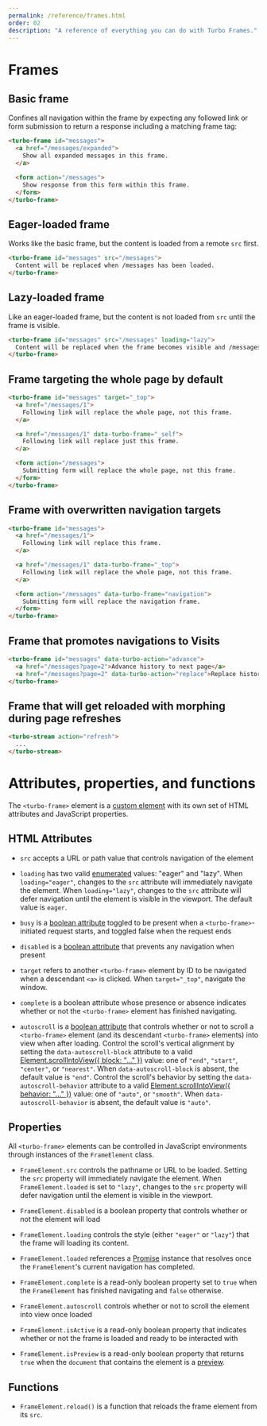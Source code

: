 ```yaml
---
permalink: /reference/frames.html
order: 02
description: "A reference of everything you can do with Turbo Frames."
---
```


# Frames

## Basic frame

Confines all navigation within the frame by expecting any followed link or form submission to return a response including a matching frame tag:

```html
<turbo-frame id="messages">
  <a href="/messages/expanded">
    Show all expanded messages in this frame.
  </a>

  <form action="/messages">
    Show response from this form within this frame.
  </form>
</turbo-frame>
```

## Eager-loaded frame

Works like the basic frame, but the content is loaded from a remote `src` first.

```html
<turbo-frame id="messages" src="/messages">
  Content will be replaced when /messages has been loaded.
</turbo-frame>
```

## Lazy-loaded frame

Like an eager-loaded frame, but the content is not loaded from `src` until the frame is visible.

```html
<turbo-frame id="messages" src="/messages" loading="lazy">
  Content will be replaced when the frame becomes visible and /messages has been loaded.
</turbo-frame>
```

## Frame targeting the whole page by default

```html
<turbo-frame id="messages" target="_top">
  <a href="/messages/1">
    Following link will replace the whole page, not this frame.
  </a>

  <a href="/messages/1" data-turbo-frame="_self">
    Following link will replace just this frame.
  </a>

  <form action="/messages">
    Submitting form will replace the whole page, not this frame.
  </form>
</turbo-frame>
```

## Frame with overwritten navigation targets

```html
<turbo-frame id="messages">
  <a href="/messages/1">
    Following link will replace this frame.
  </a>

  <a href="/messages/1" data-turbo-frame="_top">
    Following link will replace the whole page, not this frame.
  </a>

  <form action="/messages" data-turbo-frame="navigation">
    Submitting form will replace the navigation frame.
  </form>
</turbo-frame>
```

## Frame that promotes navigations to Visits

```html
<turbo-frame id="messages" data-turbo-action="advance">
  <a href="/messages?page=2">Advance history to next page</a>
  <a href="/messages?page=2" data-turbo-action="replace">Replace history with next page</a>
</turbo-frame>
```

## Frame that will get reloaded with morphing during page refreshes

```html
<turbo-stream action="refresh">
  ...
</turbo-stream>
```

# Attributes, properties, and functions

The `<turbo-frame>` element is a [custom element][] with its own set of HTML
attributes and JavaScript properties.

[custom element]: https://developer.mozilla.org/en-US/docs/Web/Web_Components/Using_custom_elements

## HTML Attributes

* `src` accepts a URL or path value that controls navigation
  of the element

* `loading` has two valid [enumerated][] values: "eager" and "lazy". When
  `loading="eager"`, changes to the `src` attribute will immediately navigate
  the element. When `loading="lazy"`, changes to the `src` attribute will defer
  navigation until the element is visible in the viewport. The default value is `eager`.

* `busy` is a [boolean attribute][] toggled to be present when a
  `<turbo-frame>`-initiated request starts, and toggled false when the request
  ends

* `disabled` is a [boolean attribute][] that prevents any navigation when
  present

* `target` refers to another `<turbo-frame>` element by ID to be navigated when
  a descendant `<a>` is clicked. When `target="_top"`, navigate the window.

* `complete` is a boolean attribute whose presence or absence indicates whether
  or not the `<turbo-frame>` element has finished navigating.

* `autoscroll` is a [boolean attribute][] that controls whether or not to scroll
  a `<turbo-frame>` element (and its descendant `<turbo-frame>` elements) into
  view when after loading. Control the scroll's vertical alignment by setting the
  `data-autoscroll-block` attribute to a valid [Element.scrollIntoView({ block:
  "..." })][Element.scrollIntoView] value: one of `"end"`, `"start"`, `"center"`,
  or `"nearest"`. When `data-autoscroll-block` is absent, the default value is
  `"end"`. Control the scroll's behavior by setting the
  `data-autoscroll-behavior` attribute to a valid [Element.scrollIntoView({
    behavior:
  "..." })][Element.scrollIntoView] value: one of `"auto"`, or `"smooth"`.
  When `data-autoscroll-behavior` is absent, the default value is `"auto"`.


[boolean attribute]: https://www.w3.org/TR/html52/infrastructure.html#sec-boolean-attributes
[enumerated]: https://www.w3.org/TR/html52/infrastructure.html#keywords-and-enumerated-attributes
[Element.scrollIntoView]: https://developer.mozilla.org/en-US/docs/Web/API/Element/scrollIntoView#parameters

## Properties

All `<turbo-frame>` elements can be controlled in JavaScript environments
through instances of the `FrameElement` class.

* `FrameElement.src` controls the pathname or URL to be loaded. Setting the `src` 
   property will immediately navigate the element. When `FrameElement.loaded` is 
   set to `"lazy"`, changes to the `src` property will defer navigation until the 
   element is visible in the viewport.

* `FrameElement.disabled` is a boolean property that controls whether or not the
  element will load

* `FrameElement.loading` controls the style (either `"eager"` or `"lazy"`) that
  the frame will loading its content.

* `FrameElement.loaded` references a [Promise][] instance that resolves once the
  `FrameElement`'s current navigation has completed.

* `FrameElement.complete` is a read-only boolean property set to `true` when the
  `FrameElement` has finished navigating and `false` otherwise.

* `FrameElement.autoscroll` controls whether or not to scroll the element into
  view once loaded

* `FrameElement.isActive` is a read-only boolean property that indicates whether
  or not the frame is loaded and ready to be interacted with

* `FrameElement.isPreview` is a read-only boolean property that returns `true`
  when the `document` that contains the element is a [preview][].

## Functions

* `FrameElement.reload()` is a function that reloads the frame element from its `src`.

[Promise]: https://developer.mozilla.org/en-US/docs/Web/JavaScript/Reference/Global_Objects/Promise
[preview]: https://turbo.hotwired.dev/handbook/building#detecting-when-a-preview-is-visible
